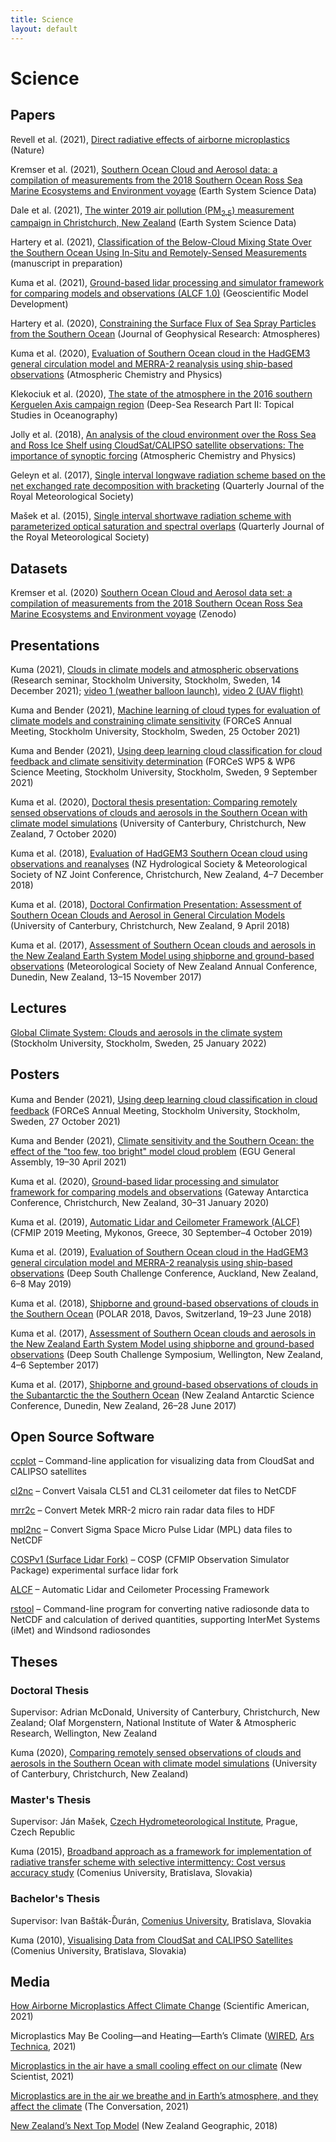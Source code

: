 ```yaml
---
title: Science
layout: default
---
```


# Science

## Papers

Revell et al. (2021), [Direct radiative effects of airborne microplastics](papers/revell_et_al_2021/) (Nature)

Kremser et al. (2021), [Southern Ocean Cloud and Aerosol data: a compilation of measurements from the 2018 Southern Ocean Ross Sea Marine Ecosystems and Environment voyage](https://essd.copernicus.org/articles/13/3115/2021/) (Earth System Science Data)

Dale et al. (2021), [The winter 2019 air pollution (PM<sub>2.5</sub>) measurement campaign in Christchurch, New Zealand](https://essd.copernicus.org/articles/13/2053/2021/) (Earth System Science Data)

Hartery et al. (2021), [Classification of the Below-Cloud Mixing State Over the Southern Ocean Using In-Situ and Remotely-Sensed Measurements](https://www.essoar.org/doi/abs/10.1002/essoar.10502904.2) (manuscript in preparation)

Kuma et al. (2021), [Ground-based lidar processing and simulator framework for comparing models and observations (ALCF 1.0)](papers/kuma_et_al_2021/) (Geoscientific Model Development)

Hartery et al. (2020), [Constraining the Surface Flux of Sea Spray Particles from the Southern Ocean](papers/hartery_et_al_2020/) (Journal of Geophysical Research: Atmospheres)

Kuma et al. (2020), [Evaluation of Southern Ocean cloud in the HadGEM3 general circulation model and MERRA-2 reanalysis using ship-based observations](papers/kuma_et_al_2020a/) (Atmospheric Chemistry and Physics)

Klekociuk et al. (2020), [The state of the atmosphere in the 2016 southern Kerguelen Axis campaign region](papers/klekociuk_et_al_2020/) (Deep-Sea Research Part II: Topical Studies in Oceanography)

Jolly et al. (2018), [An analysis of the cloud environment over the Ross Sea and Ross Ice Shelf using CloudSat/CALIPSO satellite observations: The importance of synoptic forcing](papers/jolly_et_al_2018/) (Atmospheric Chemistry and Physics)

Geleyn et al. (2017), [Single interval longwave radiation scheme based on the net exchanged rate decomposition with bracketing](papers/geleyn_et_al_2017/) (Quarterly Journal of the Royal Meteorological Society)

Mašek et al. (2015), [Single interval shortwave radiation scheme with parameterized optical saturation and spectral overlaps](papers/masek_et_al_2015/) (Quarterly Journal of the Royal Meteorological Society)

## Datasets

Kremser et al. (2020) [Southern Ocean Cloud and Aerosol data set: a compilation of measurements from the 2018 Southern Ocean Ross Sea Marine Ecosystems and Environment voyage](https://zenodo.org/record/4060237) (Zenodo)

## Presentations

Kuma (2021), [Clouds in climate models and atmospheric observations](https://zenodo.org/record/5905775) (Research seminar, Stockholm University, Stockholm, Sweden, 14 December 2021); [video 1 (weather balloon launch)](https://files.peterkuma.net/media/svxde2yho3/radiosonde.webm), [video 2 (UAV flight)](https://files.peterkuma.net/media/3k146je3bn/uav.webm)

Kuma and Bender (2021), [Machine learning of cloud types for evaluation of climate models and constraining climate sensitivity](https://zenodo.org/record/5605043) (FORCeS Annual Meeting, Stockholm University, Stockholm, Sweden, 25 October 2021)

Kuma and Bender (2021), [Using deep learning cloud classification for cloud feedback and climate sensitivity determination](https://zenodo.org/record/5609454) (FORCeS WP5 & WP6 Science Meeting, Stockholm University, Stockholm, Sweden, 9 September 2021)

Kuma et al. (2020), [Doctoral thesis presentation: Comparing remotely sensed observations of clouds and aerosols in the Southern Ocean with climate model simulations](https://zenodo.org/record/5636022) (University of Canterbury, Christchurch, New Zealand, 7 October 2020)

Kuma et al. (2018), [Evaluation of HadGEM3 Southern Ocean cloud using observations and reanalyses](https://zenodo.org/record/5636003) (NZ Hydrological Society & Meteorological Society of NZ Joint Conference, Christchurch, New Zealand, 4–7 December 2018)

Kuma et al. (2018), [Doctoral Confirmation Presentation: Assessment of Southern Ocean Clouds and Aerosol in General Circulation Models](https://zenodo.org/record/5635851) (University of Canterbury, Christchurch, New Zealand, 9 April 2018)

Kuma et al. (2017), [Assessment of Southern Ocean clouds and aerosols in the New Zealand Earth System Model using shipborne and ground-based observations](https://zenodo.org/record/5635689) (Meteorological Society of New Zealand Annual Conference, Dunedin, New Zealand, 13–15 November 2017)

## Lectures

[Global Climate System: Clouds and aerosols in the climate system](https://zenodo.org/record/5905868) (Stockholm University, Stockholm, Sweden, 25 January 2022)

## Posters

Kuma and Bender (2021), [Using deep learning cloud classiﬁcation in cloud feedback](https://zenodo.org/record/5605067) (FORCeS Annual Meeting, Stockholm University, Stockholm, Sweden, 27 October 2021)

Kuma and Bender (2021), [Climate sensitivity and the Southern Ocean: the effect of the "too few, too bright" model cloud problem](https://zenodo.org/record/4707302) (EGU General Assembly, 19–30 April 2021)

Kuma et al. (2020), [Ground-based lidar processing and simulator framework for comparing models and observations](https://zenodo.org/record/3764299) (Gateway Antarctica Conference, Christchurch, New Zealand, 30–31 January 2020)

Kuma et al. (2019), [Automatic Lidar and Ceilometer Framework (ALCF)](https://zenodo.org/record/3764287) (CFMIP 2019 Meeting, Mykonos, Greece, 30 September–4 October 2019)

Kuma et al. (2019), [Evaluation of Southern Ocean cloud in the HadGEM3 general circulation model and MERRA-2 reanalysis using ship-based observations](https://zenodo.org/record/3764275) (Deep South Challenge Conference, Auckland, New Zealand, 6–8 May 2019)

Kuma et al. (2018), [Shipborne and ground-based observations of clouds in the Southern Ocean](https://zenodo.org/record/3764269) (POLAR 2018, Davos, Switzerland, 19–23 June 2018)

Kuma et al. (2017), [Assessment of Southern Ocean clouds and aerosols in the New Zealand Earth System Model using shipborne and ground-based observations](https://zenodo.org/record/3764267) (Deep South Challenge Symposium, Wellington, New Zealand, 4–6 September 2017)

Kuma et al. (2017), [Shipborne and ground-based observations of clouds in the Subantarctic the the Southern Ocean](https://zenodo.org/record/3764265) (New Zealand Antarctic Science Conference, Dunedin, New Zealand, 26–28 June 2017)

## Open Source Software

[ccplot](http://ccplot.org/) – Command-line application for visualizing data from CloudSat and CALIPSO satellites

[cl2nc](https://github.com/peterkuma/cl2nc) – Convert Vaisala CL51 and CL31 ceilometer dat files to NetCDF

[mrr2c](https://github.com/peterkuma/mrr2c) – Convert Metek MRR-2 micro rain radar data files to HDF

[mpl2nc](https://github.com/peterkuma/mpl2nc) – Convert Sigma Space Micro Pulse Lidar (MPL) data files to NetCDF

[COSPv1 (Surface Lidar Fork)](https://github.com/peterkuma/COSPv1) – COSP (CFMIP Observation Simulator Package) experimental surface lidar fork

[ALCF](https://alcf-lidar.github.io) – Automatic Lidar and Ceilometer Processing Framework

[rstool](https://github.com/peterkuma/rstool) – Command-line program for converting native radiosonde data to NetCDF and calculation of derived quantities, supporting InterMet Systems (iMet) and Windsond radiosondes

## Theses

### Doctoral Thesis

Supervisor: Adrian McDonald, University of Canterbury, Christchurch, New Zealand; Olaf Morgenstern, National Institute of Water & Atmospheric Research, Wellington, New Zealand

Kuma (2020), [Comparing remotely sensed observations of clouds and aerosols in the Southern Ocean with climate model simulations](theses/kuma_2020/) (University of Canterbury, Christchurch, New Zealand)

### Master's Thesis

Supervisor: Ján Mašek, [Czech Hydrometeorological Institute](http://portal.chmi.cz/?l=en), Prague, Czech Republic

Kuma (2015), [Broadband approach as a framework for implementation of radiative transfer scheme with selective intermittency: Cost versus accuracy study](theses/kuma_2015/) (Comenius University, Bratislava, Slovakia)

### Bachelor's Thesis

Supervisor: Ivan Bašták-Ďurán, [Comenius University](https://uniba.sk/en), Bratislava, Slovakia

Kuma (2010), [Visualising Data from CloudSat and CALIPSO Satellites](theses/kuma_2010/) (Comenius University, Bratislava, Slovakia)

## Media

[How Airborne Microplastics Affect Climate Change](https://www.scientificamerican.com/article/how-airborne-microplastics-affect-climate-change1/) (Scientific American, 2021)

Microplastics May Be Cooling—and Heating—Earth’s Climate ([WIRED](https://www.wired.com/story/microplastics-may-be-cooling-and-heating-earths-climate/), [Ars Technica](https://arstechnica.com/science/2021/10/microplastics-may-be-cooling-and-heating-earths-climate/), 2021)

[Microplastics in the air have a small cooling effect on our climate](https://www.newscientist.com/article/2294440-microplastics-in-the-air-have-a-small-cooling-effect-on-our-climate/) (New Scientist, 2021)

[Microplastics are in the air we breathe and in Earth’s atmosphere, and they affect the climate](https://theconversation.com/microplastics-are-in-the-air-we-breathe-and-in-earths-atmosphere-and-they-affect-the-climate-170093) (The Conversation, 2021)

[New Zealand’s Next Top Model](https://www.nzgeo.com/stories/esm/) (New Zealand Geographic, 2018)
